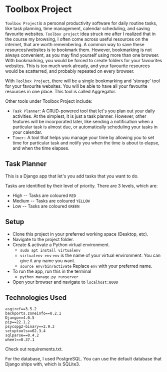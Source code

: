 # Toolbox Project

``Toolbox Project``is a personal productivity software for daily routine tasks, like task planning, time management, calendar scheduling, and saving favourite websites.
``Toolbox project`` idea struck me after I realized that in the course my browsing, I often come across useful resources on the internet, that are worth remembering. A common way to save these resources/websites is to bookmark them.
However, bookmarking is not always convenient, as you may find yourself using more than one browser. With bookmarking, you would be forced to create folders for your favourites websites.
This is too much work already, and your favourite resources would be scatterred, and probably repeated on every browser.

With ``Toolbox Project``, there will be a single bookmarking and 'storage' tool for your favourite websites. You will be able to have all your favourite resources in one place.
This tool is called Aggregator.

Other tools under Toolbox Project include:
- ``Task Planner``: A CRUD-powered tool that let's you plan out your daily activities. At the simplest, it is just a task planner. However, other features will be incorporated later, like sending a notification when a particular task is almost due, or automatically scheduling your tasks in your calendar.
- ``Timer:`` A tool that helps you manage your time by allowing you to set time for particular task and notify you when the time is about to elapse, and when the time elapses.

## Task Planner

This is a Django app that let's you add tasks that you want to do. 

Tasks are identified by their level of priority. There are 3 levels, which are:

- High -- Tasks are coloured `RED`
- Medium -- Tasks are coloured `YELLOW`
- Low -- Tasks are coloured `GREEN`

## Setup

- Clone this project in your preferred working space (Desktop, etc).
- Navigate to the project folder.
- Create & activate a Python virtual environment.
  - `sudo apt install virtualenv`
  - `virtualenv env` `env` is the name of your virtual environment. You can give it any name you want.
  - `source env/bin/activate` Replace `env` with your preferred name.
- To run the app, run this in the terminal
  - `python manage.py runserver`
- Open your browser and navigate to `localhost:8000`

## Technologies Used
```commandline
asgiref==3.5.2
backports.zoneinfo==0.2.1
Django==4.0.5
pip==22.1.2
psycopg2-binary==2.9.3
setuptools==62.3.4
sqlparse==0.4.2
wheel==0.37.1
```
Check out requirements.txt.

For the database, I used PostgreSQL. You can use the default database that Django ships with, which is SQLite3.
